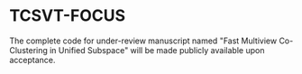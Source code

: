 # TCSVT-FOCUS
The complete code for under-review manuscript named "Fast Multiview Co-Clustering in Unified Subspace" will be made publicly available upon acceptance.
